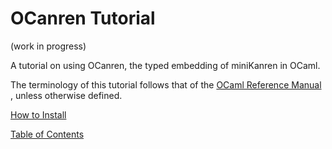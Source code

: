 # OCanren Tutorial

(work in progress)

A tutorial on using OCanren, the typed embedding of miniKanren in OCaml.

The terminology of this tutorial follows that of the
[OCaml Reference Manual](https://ocaml.org/releases/4.11/htmlman/language.html)
, unless otherwise
defined.

[How to Install](Installation)

[Table of Contents](Main)

